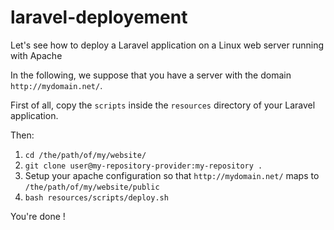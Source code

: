 # laravel-deployement
Let's see how to deploy a Laravel application on a Linux web server running with Apache

In the following, we suppose that you have a server with the domain `http://mydomain.net/`.

First of all, copy the `scripts` inside the `resources` directory of your Laravel application.

Then:
1) `cd /the/path/of/my/website/`
2) `git clone user@my-repository-provider:my-repository .`
3) Setup your apache configuration so that `http://mydomain.net/` maps to `/the/path/of/my/website/public`
4) `bash resources/scripts/deploy.sh`

You're done !
